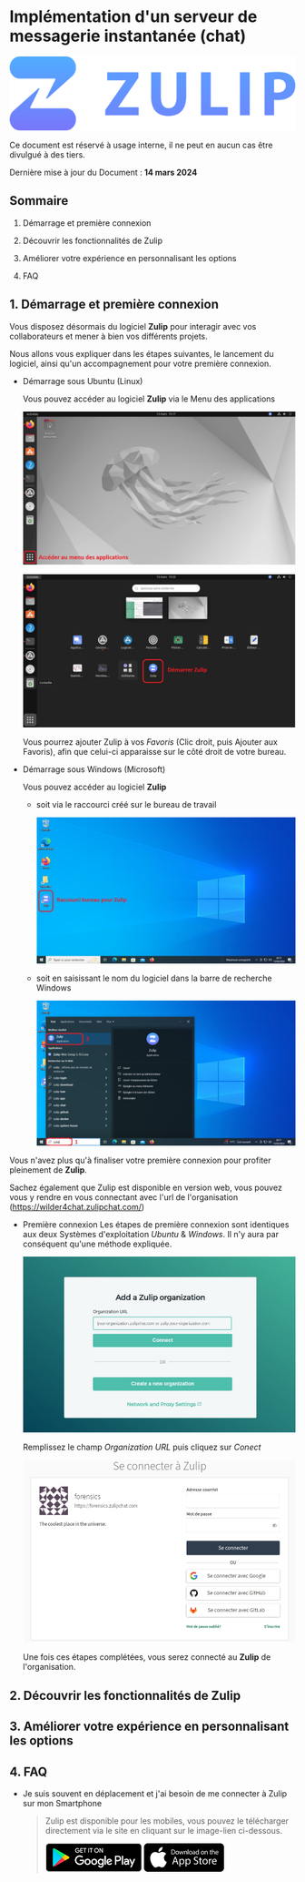 # Implémentation d'un serveur de messagerie instantanée (chat)

![Zulip](attachments/Zulip.png)

Ce document est réservé à usage interne, il ne peut en aucun cas être divulgué à des tiers.

Dernière mise à jour du Document : **14 mars 2024**

## **Sommaire**

1. Démarrage et première connexion

2. Découvrir les fonctionnalités de Zulip

3. Améliorer votre expérience en personnalisant les options

4. FAQ

## **1. Démarrage et première connexion**

Vous disposez désormais du logiciel **Zulip** pour interagir avec vos collaborateurs et mener à bien vos différents projets.

Nous allons vous expliquer dans les étapes suivantes, le lancement du logiciel, ainsi qu'un accompagnement pour votre première connexion.

- Démarrage sous Ubuntu (Linux)

    Vous pouvez accéder au logiciel **Zulip** via le Menu des applications

    ![Zulip_Launch_Linux_01](attachments/Zulip_Launch_Ubuntu_01.jpg)

    ![Zulip_Launch_Linux_02](attachments/Zulip_Launch_Ubuntu_02.jpg)

    Vous pourrez ajouter Zulip à vos _Favoris_ (Clic droit, puis Ajouter aux Favoris), afin que celui-ci apparaisse sur le côté droit de votre bureau.

- Démarrage sous Windows (Microsoft)

    Vous pouvez accéder au logiciel **Zulip**

    - soit via le raccourci créé sur le bureau de travail

        ![Zulip_Launch_Win_01](attachments/Zulip_Launch_Win_01.jpg)

    - soit en saisissant le nom du logiciel dans la barre de recherche Windows

        ![Zulip_Launch_Win_02](attachments/Zulip_Launch_Win_02.jpg)

Vous n'avez plus qu'à finaliser votre première connexion pour profiter pleinement de **Zulip**.

Sachez également que Zulip est disponible en version web, vous pouvez vous y rendre en vous connectant avec l'url de l'organisation (https://wilder4chat.zulipchat.com/)

- Première connexion
    Les étapes de première connexion sont identiques aux deux Systèmes d'exploitation _Ubuntu_ & _Windows_.
    Il n'y aura par conséquent qu'une méthode expliquée.

    ![](attachments/Zulip_Login_01.jpg)

    Remplissez le champ _Organization URL_ puis cliquez sur _Conect_

    ![](attachments/Zulip_Login_03.jpg)

    Une fois ces étapes complétées, vous serez connecté au **Zulip** de l'organisation.


## **2. Découvrir les fonctionnalités de Zulip**

## **3. Améliorer votre expérience en personnalisant les options**

## **4. FAQ**

- Je suis souvent en déplacement et j'ai besoin de me connecter à Zulip sur mon Smartphone

    >
    > Zulip est disponible pour les mobiles, vous pouvez le télécharger directement via le site en cliquant sur le image-lien ci-dessous.
    >
    > [![Download for Android](attachments/google-play-badge.png)](https://zulip.com/apps/android)  [![Download for iPhone](attachments/app-store-badge.png)](https://zulip.com/apps/ios)
    >

